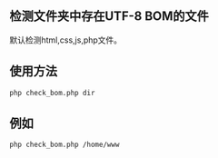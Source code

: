 ## 检测文件夹中存在UTF-8 BOM的文件

默认检测html,css,js,php文件。

## 使用方法

```bash
php check_bom.php dir
```

## 例如

```bash
php check_bom.php /home/www
```
